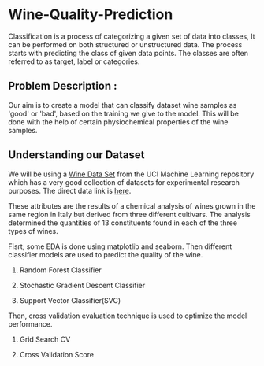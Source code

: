 # Wine-Quality-Prediction

Classification is a process of categorizing a given set of data into classes, It can be performed on both structured or unstructured data. The process starts with predicting the class of given data points. The classes are often referred to as target, label or categories.

## Problem Description : 

Our aim is to create a model that can classify dataset wine samples as 'good' or 'bad', based on the training we give to the model. This will be done with the help of certain physiochemical properties of the wine samples.

## Understanding our Dataset
We will be using a [Wine Data Set](https://archive.ics.uci.edu/ml/datasets/Wine) from the UCI Machine Learning repository which has a very good collection of datasets for experimental research purposes. The direct data link is [here](https://archive.ics.uci.edu/ml/machine-learning-databases/wine/).

These attributes are the results of a chemical analysis of wines grown in the same region in Italy but derived from three different cultivars. The analysis determined the quantities of 13 constituents found in each of the three types of wines.



Fisrt, some EDA is done using matplotlib and seaborn. Then different classifier models are used to predict the quality of the wine.

1. Random Forest Classifier

2. Stochastic Gradient Descent Classifier

3. Support Vector Classifier(SVC)

Then, cross validation evaluation technique is used to optimize the model performance.

1. Grid Search CV

2. Cross Validation Score
